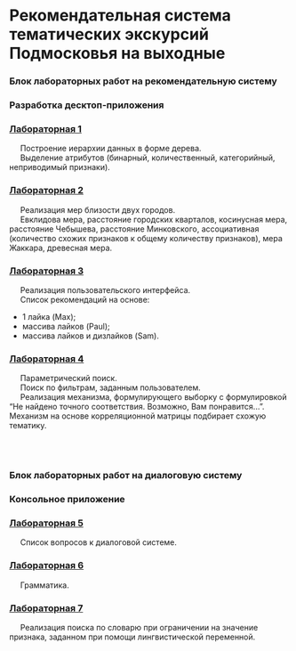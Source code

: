 # Рекомендательная система тематических экскурсий Подмосковья на выходные  

### Блок лабораторных работ на рекомендательную систему  
### Разработка десктоп-приложения

### [Лабораторная 1](https://github.com/platosha-git/AIS/tree/master/lab1)
&nbsp;&nbsp;&nbsp;&nbsp;&nbsp;Построение иерархии данных в форме дерева.  
&nbsp;&nbsp;&nbsp;&nbsp;&nbsp;Выделение атрибутов (бинарный, количественный, категорийный, неприводимый признаки).

### [Лабораторная 2](https://github.com/platosha-git/AIS/tree/master/lab2)
&nbsp;&nbsp;&nbsp;&nbsp;&nbsp;Реализация мер близости двух городов.  
&nbsp;&nbsp;&nbsp;&nbsp;&nbsp;Евклидова мера, расстояние городских кварталов, косинусная мера, расстояние Чебышева, расстояние Минковского, ассоциативная (количество схожих признаков к общему количеству признаков), мера Жаккара, древесная мера.

### [Лабораторная 3](https://github.com/platosha-git/AIS/tree/master/lab3)
&nbsp;&nbsp;&nbsp;&nbsp;&nbsp;Реализация пользовательского интерфейса.  
&nbsp;&nbsp;&nbsp;&nbsp;&nbsp;Список рекомендаций на основе:  
* 1 лайка (Max);  
* массива лайков (Paul);  
* массива лайков и дизлайков (Sam).  

### [Лабораторная 4](https://github.com/platosha-git/AIS/tree/master/lab4)  
&nbsp;&nbsp;&nbsp;&nbsp;&nbsp;Параметрический поиск.  
&nbsp;&nbsp;&nbsp;&nbsp;&nbsp;Поиск по фильтрам, заданным пользователем.  
&nbsp;&nbsp;&nbsp;&nbsp;&nbsp;Реализация механизма, формулирующего выборку с формулировкой “Не найдено точного соответствия. Возможно, Вам понравится...”.  Механизм на основе корреляционной матрицы подбирает схожую тематику.  

<br/> </br> 
### Блок лабораторных работ на диалоговую систему
### Консольное приложение

### [Лабораторная 5](https://github.com/platosha-git/AIS/tree/master/lab5)
&nbsp;&nbsp;&nbsp;&nbsp;&nbsp;Список вопросов к диалоговой системе.

### [Лабораторная 6](https://github.com/platosha-git/AIS/tree/master/lab6)
&nbsp;&nbsp;&nbsp;&nbsp;&nbsp;Грамматика.

### [Лабораторная 7](https://github.com/platosha-git/AIS/tree/master/lab7)
&nbsp;&nbsp;&nbsp;&nbsp;&nbsp;Реализация поиска по словарю при ограничении на значение признака, заданном при помощи лингвистической переменной. 
